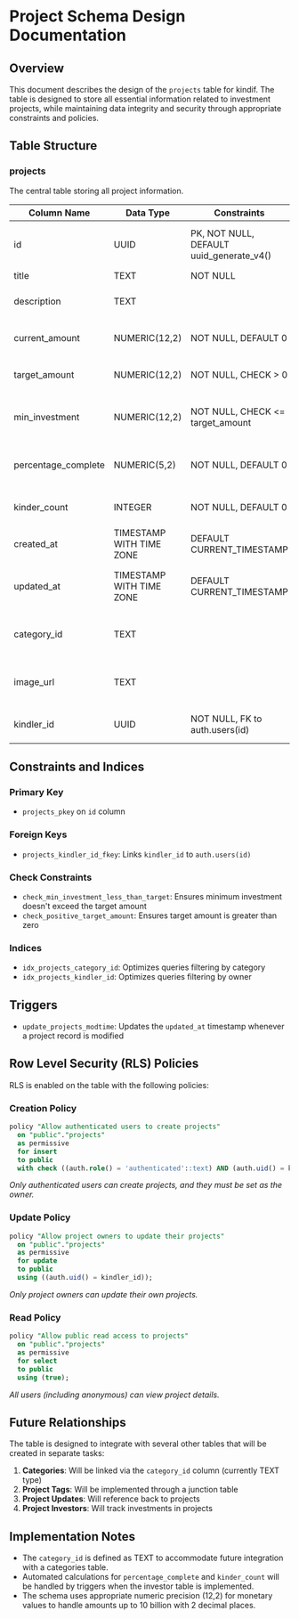 # Project Schema Design Documentation

## Overview

This document describes the design of the `projects` table for kindif. The table is designed to store all essential information related to investment projects, while maintaining data integrity and security through appropriate constraints and policies.

## Table Structure

### projects

The central table storing all project information.

| Column Name         | Data Type                | Constraints                              | Description                         |
| ------------------- | ------------------------ | ---------------------------------------- | ----------------------------------- |
| id                  | UUID                     | PK, NOT NULL, DEFAULT uuid_generate_v4() | Unique identifier for each project  |
| title               | TEXT                     | NOT NULL                                 | Project title                       |
| description         | TEXT                     |                                          | Detailed project description        |
| current_amount      | NUMERIC(12,2)            | NOT NULL, DEFAULT 0                      | Current funds raised                |
| target_amount       | NUMERIC(12,2)            | NOT NULL, CHECK > 0                      | Total funding goal                  |
| min_investment      | NUMERIC(12,2)            | NOT NULL, CHECK <= target_amount         | Minimum allowed investment amount   |
| percentage_complete | NUMERIC(5,2)             | NOT NULL, DEFAULT 0                      | Percentage of funding goal achieved |
| kinder_count        | INTEGER                  | NOT NULL, DEFAULT 0                      | Number of unique investors          |
| created_at          | TIMESTAMP WITH TIME ZONE | DEFAULT CURRENT_TIMESTAMP                | When project was created            |
| updated_at          | TIMESTAMP WITH TIME ZONE | DEFAULT CURRENT_TIMESTAMP                | When project was last updated       |
| category_id         | TEXT                     |                                          | References future categories table  |
| image_url           | TEXT                     |                                          | URL to project cover image          |
| kindler_id            | UUID                     | NOT NULL, FK to auth.users(id)           | Project creator reference           |

## Constraints and Indices

### Primary Key

- `projects_pkey` on `id` column

### Foreign Keys

- `projects_kindler_id_fkey`: Links `kindler_id` to `auth.users(id)`

### Check Constraints

- `check_min_investment_less_than_target`: Ensures minimum investment doesn't exceed the target amount
- `check_positive_target_amount`: Ensures target amount is greater than zero

### Indices

- `idx_projects_category_id`: Optimizes queries filtering by category
- `idx_projects_kindler_id`: Optimizes queries filtering by owner

## Triggers

- `update_projects_modtime`: Updates the `updated_at` timestamp whenever a project record is modified

## Row Level Security (RLS) Policies

RLS is enabled on the table with the following policies:

### Creation Policy

```sql
policy "Allow authenticated users to create projects"
  on "public"."projects"
  as permissive
  for insert
  to public
  with check ((auth.role() = 'authenticated'::text) AND (auth.uid() = kindler_id));
```

_Only authenticated users can create projects, and they must be set as the owner._

### Update Policy

```sql
policy "Allow project owners to update their projects"
  on "public"."projects"
  as permissive
  for update
  to public
  using ((auth.uid() = kindler_id));
```

_Only project owners can update their own projects._

### Read Policy

```sql
policy "Allow public read access to projects"
  on "public"."projects"
  as permissive
  for select
  to public
  using (true);
```

_All users (including anonymous) can view project details._

## Future Relationships

The table is designed to integrate with several other tables that will be created in separate tasks:

1. **Categories**: Will be linked via the `category_id` column (currently TEXT type)
2. **Project Tags**: Will be implemented through a junction table
3. **Project Updates**: Will reference back to projects
4. **Project Investors**: Will track investments in projects

## Implementation Notes

- The `category_id` is defined as TEXT to accommodate future integration with a categories table.
- Automated calculations for `percentage_complete` and `kinder_count` will be handled by triggers when the investor table is implemented.
- The schema uses appropriate numeric precision (12,2) for monetary values to handle amounts up to 10 billion with 2 decimal places.
